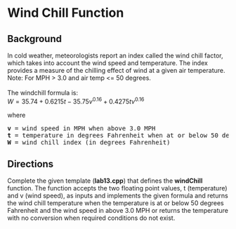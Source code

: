 # Wind Chill Function

## Background

In cold weather, meteorologists report an index called the wind chill factor, which takes into account the wind speed and temperature. The index provides a measure of the 
chilling effect of wind at a given air temperature. Note: For MPH > 3.0 and air temp <= 50 degrees.
</br></br>
The windchill formula is: </br>
$W = 35.74 + 0.6215t - 35.75v^{0.16} + 0.4275tv^{0.16}$

where
<pre><b>v</b> = wind speed in MPH when above 3.0 MPH
<b>t</b> = temperature in degrees Fahrenheit when at or below 50 degrees
<b>W</b> = wind chill index (in degrees Fahrenheit)</pre>

## Directions

Complete the given template (**lab13.cpp**) that defines the **windChill** function. The function accepts the two floating point values, t (temperature) and v (wind speed), as inputs and implements the given formula and returns the wind chill temperature when the 
temperature is at or below 50 degrees Fahrenheit and the wind speed in above 3.0 MPH or returns the temperature with no conversion when required conditions do not exist.
